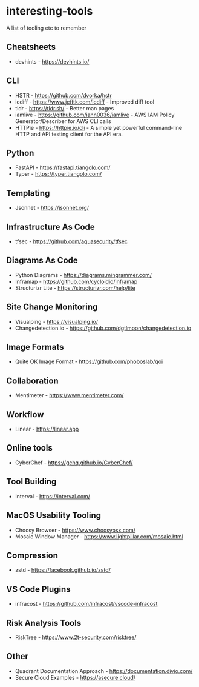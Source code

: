 # interesting-tools
A list of tooling etc to remember

## Cheatsheets
- devhints - https://devhints.io/

## CLI

- HSTR - https://github.com/dvorka/hstr
- icdiff - https://www.jefftk.com/icdiff - Improved diff tool
- tldr - https://tldr.sh/ - Better man pages
- iamlive - https://github.com/iann0036/iamlive - AWS IAM Policy Generator/Describer for AWS CLI calls
- HTTPie - https://httpie.io/cli - A simple yet powerful command-line HTTP and API testing client for the API era.

## Python
- FastAPI - https://fastapi.tiangolo.com/
- Typer - https://typer.tiangolo.com/

## Templating
- Jsonnet - https://jsonnet.org/

## Infrastructure As Code
- tfsec - https://github.com/aquasecurity/tfsec

## Diagrams As Code
- Python Diagrams - https://diagrams.mingrammer.com/
- Inframap - https://github.com/cycloidio/inframap
- Structurizr Lite - https://structurizr.com/help/lite

## Site Change Monitoring
- Visualping - https://visualping.io/
- Changedetection.io - https://github.com/dgtlmoon/changedetection.io

## Image Formats

- Quite OK Image Format - https://github.com/phoboslab/qoi

## Collaboration
- Mentimeter - https://www.mentimeter.com/

## Workflow

- Linear - https://linear.app

## Online tools

- CyberChef - https://gchq.github.io/CyberChef/

## Tool Building
- Interval - https://interval.com/

## MacOS Usability Tooling
- Choosy Browser - https://www.choosyosx.com/
- Mosaic Window Manager - https://www.lightpillar.com/mosaic.html

## Compression
- zstd - https://facebook.github.io/zstd/

## VS Code Plugins
- infracost - https://github.com/infracost/vscode-infracost

## Risk Analysis Tools
- RiskTree - https://www.2t-security.com/risktree/

## Other
- Quadrant Documentation Approach - https://documentation.divio.com/
- Secure Cloud Examples - https://asecure.cloud/
